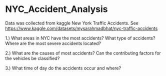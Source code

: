 # NYC_Accident_Analysis
Data was collected from kaggle New York Traffic Accidents. See
https://www.kaggle.com/datasets/mysarahmadbhat/nyc-traffic-accidents

1.) What areas in NYC have the most accidents? What type of accidents? Where are the most severe accidents located?

2.) What are the causes of most accidents? Can the contributing factors for the vehicles be classified?

3.) What time of day do the accidents occur and where?

